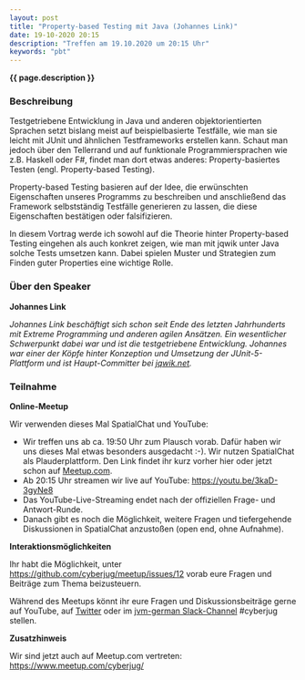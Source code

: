 ```yaml
---
layout: post
title: "Property-based Testing mit Java (Johannes Link)"
date: 19-10-2020 20:15
description: "Treffen am 19.10.2020 um 20:15 Uhr"
keywords: "pbt"
---
```


<b>{{ page.description }}</b>


### Beschreibung

Testgetriebene Entwicklung in Java und anderen objektorientierten Sprachen setzt bislang meist auf beispielbasierte Testfälle, wie man sie leicht mit JUnit und ähnlichen Testframeworks erstellen kann.
Schaut man jedoch über den Tellerrand und auf funktionale Programmiersprachen wie z.B. Haskell oder F#, findet man dort etwas anderes:
Property-basiertes Testen (engl. Property-based Testing).

Property-based Testing basieren auf der Idee, die erwünschten Eigenschaften unseres Programms zu beschreiben und anschließend das Framework selbstständig Testfälle generieren zu lassen, die diese Eigenschaften bestätigen oder falsifizieren.

In diesem Vortrag werde ich sowohl auf die Theorie hinter Property-based Testing eingehen als auch konkret zeigen, wie man mit jqwik unter Java solche Tests umsetzen kann.
Dabei spielen Muster und Strategien zum Finden guter Properties eine wichtige Rolle.

### Über den Speaker

**Johannes Link**  <a href="https://twitter.com/johanneslink"><i class="fa fa-twitter"></i></a>

*Johannes Link beschäftigt sich schon seit Ende des letzten Jahrhunderts mit Extreme Programming und anderen agilen Ansätzen.
Ein wesentlicher Schwerpunkt dabei war und ist die testgetriebene Entwicklung.
Johannes war einer der Köpfe hinter Konzeption und Umsetzung der JUnit-5-Plattform und ist Haupt-Committer bei [jqwik.net](https://jqwik.net/).*


### Teilnahme

**Online-Meetup**  

Wir verwenden dieses Mal SpatialChat und YouTube:	

- Wir treffen uns ab ca. 19:50 Uhr zum Plausch vorab. Dafür haben wir uns dieses Mal etwas besonders ausgedacht :-). Wir nutzen SpatialChat als Plauderplattform. Den Link findet ihr kurz vorher hier oder jetzt schon auf [Meetup.com](https://www.meetup.com/de-DE/cyberjug/events/273593849/).
- Ab 20:15 Uhr streamen wir live auf YouTube: <https://youtu.be/3kaD-3gyNe8>
- Das YouTube-Live-Streaming endet nach der offiziellen Frage- und Antwort-Runde.
- Danach gibt es noch die Möglichkeit, weitere Fragen und tiefergehende Diskussionen in SpatialChat anzustoßen (open end, ohne Aufnahme). 

**Interaktionsmöglichkeiten**  

Ihr habt die Möglichkeit, unter <https://github.com/cyberjug/meetup/issues/12> vorab eure Fragen und Beiträge zum Thema beizusteuern.	

Während des Meetups könnt ihr eure Fragen und Diskussionsbeiträge gerne auf YouTube, auf [Twitter](https://twitter.com/cyberjug) oder im [jvm-german Slack-Channel](https://slackin-jvm-german.herokuapp.com/) #cyberjug stellen.

**Zusatzhinweis**  

Wir sind jetzt auch auf Meetup.com vertreten: <https://www.meetup.com/cyberjug/>